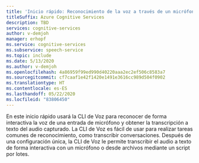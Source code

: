 ```yaml
---
title: 'Inicio rápido: Reconocimiento de la voz a través de un micrófono: servicio de voz'
titleSuffix: Azure Cognitive Services
description: TBD
services: cognitive-services
author: v-demjoh
manager: erhopf
ms.service: cognitive-services
ms.subservice: speech-service
ms.topic: include
ms.date: 5/13/2020
ms.author: v-demjoh
ms.openlocfilehash: 4a86959f99ed990d40220aaa2ec2ef506c8583a7
ms.sourcegitcommit: cf7caaf1e42f1420e1491e3616cc989d504f0902
ms.translationtype: HT
ms.contentlocale: es-ES
ms.lasthandoff: 05/22/2020
ms.locfileid: "83806450"
---
```

En este inicio rápido usará la CLI de Voz para reconocer de forma interactiva la voz de una entrada de micrófono y obtener la transcripción a texto del audio capturado. La CLI de Voz es fácil de usar para realizar tareas comunes de reconocimiento, como transcribir conversaciones. Después de una configuración única, la CLI de Voz le permite transcribir el audio a texto de forma interactiva con un micrófono o desde archivos mediante un script por lotes.
